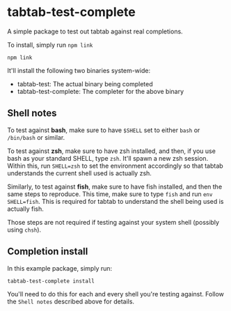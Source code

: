 # tabtab-test-complete

A simple package to test out tabtab against real completions.

To install, simply run `npm link`

    npm link

It'll install the following two binaries system-wide:

- tabtab-test: The actual binary being completed
- tabtab-test-complete: The completer for the above binary

## Shell notes

To test against **bash**, make sure to have `$SHELL` set to either `bash` or `/bin/bash` or similar.

To test against **zsh**, make sure to have zsh installed, and then, if you use bash
as your standard SHELL, type `zsh`. It'll spawn a new zsh session. Within this,
run `SHELL=zsh` to set the environment accordingly so that tabtab understands
the current shell used is actually zsh.

Similarly, to test against **fish**, make sure to have fish installed, and then
the same steps to reproduce. This time, make sure to type `fish` and run `env
SHELL=fish`. This is required for tabtab to understand the shell being used is
actually fish.

Those steps are not required if testing against your system shell (possibly using `chsh`).

## Completion install

In this example package, simply run:

    tabtab-test-complete install

You'll need to do this for each and every shell you're testing against. Follow
the `Shell notes` described above for details.
